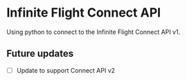 # Infinite Flight Connect API

Using python to connect to the Infinite Flight Connect API v1.

## Future updates

-[ ] Update to support Connect API v2